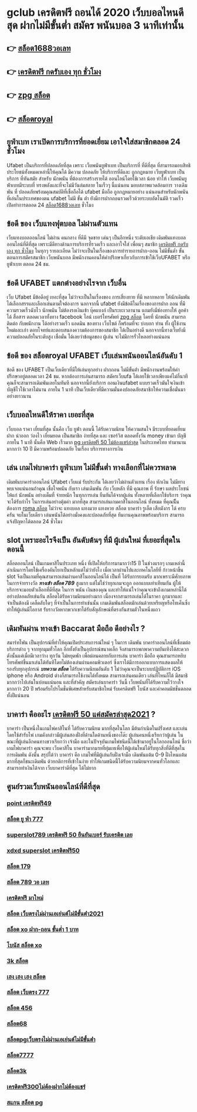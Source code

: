 # gclub เครดิตฟรี ถอนได้ 2020  เว็บบอลไหนดีสุด ฝากไม่มีขั้นต่ำ สมัคร พนันบอล 3 นาทีเท่านั้น

## 👉 [สล็อต1688วอเลท](https://www.ufaeat.com/credit-free-50/)
## 👉 [เครดิตฟรี กดรับเอง ทุก ชั่วโมง](https://www.ufaeat.com/regis-ufabet-master-free/)
## 👉 [zpg สล็อต](https://www.ufaeat.com/ทางเข้ายูฟ่าเบท-ufabet/)
## 👉 [สล็อตroyal](https://www.ufaeat.com/)

##  ยูฟ่าเบท  เราเปิดการบริการที่ยอดเยี่ยม  เอาใจใส่สมาชิกตลอด 24 ชั่วโมง

Ufabet  เป็นบริการที่ปลอดภัยที่สุด  เพราะ เว็บพนันยูฟ่าเบท เป็นบริการที่ ที่ดีที่สุด ที่สามารถมอบสิทธิประโยชน์ทั้งหมดเหล่านี้ให้คุณได้ มีความ ปลอดภัย ให้บริการที่ดีและ ถูกกฎหมาย  เว็บยูฟ่าเบท เป็นบริการ ที่ทันสมัย สำหรับ นักพนัน ที่ต้องการสร้างรายได้ ออนไลน์โดยใช้เวลา น้อย  ทำให้  เว็บพนันยูฟ่าเบทมีระบบที่ ทรงพลังและที่จะไม่มีวันล่มสลาย ในเร็วๆ นี้แน่นอน มอบสภาพแวดล้อมการ วางเดิมพัน ที่ ปลอดภัยพร้อมคุณสมบัติที่เชื่อถือได้  ufabet มือถือ  ถูกกฎหมายอย่าง แน่นอนสำหรับนักพนัน ที่เล่นในประเทศของตน  ufabet ไม่มี ขั้น ต่ํา ยังมีการฝากถอนรวดเร็วด้วยระบบอัตโนมัติ รวดเร็ว เปิดทำการตลอด 24 [สล็อต1688วอเลท](https://www.ufaeat.com/regis-ufabet-master-free/) ชั่วโมง


##  ข้อดี ของ เว็บแทงฟุตบอล ไม่ผ่านตัวแทน 

 เว็บแทงบอลออนไลน์  ไม่ผ่าน คนกลาง  ที่ดีมี จุดขาย  เด่นๆ เป็นอีกหนึ่ง ระดับเอเชีย เดิมพันแทงบอลออนไลน์ที่ดีที่สุด  เพราะมีดีทางด้านการบริการที่รวดเร็ว และเอาใจใส่ เพื่อนๆ สมาชิก [เครดิตฟรี กดรับเอง ทุก ชั่วโมง](https://www.ufaeat.com/ทางเข้ายูฟ่าเบท-ufabet/)  ในทุกๆ รายละเอียด ไม่ว่าจะเป็นในเรื่องของการทำรายการฝาก-ถอน ไม่มีขั้นต่ำ   ขั้นตอนการสมัครสมาชิก เว็บพนันบอล    มีพนักงานคอนให้คำปรึกษาเกี่ยวกับการเข้าใช้เว็บUFABET หรือ ยูฟ่าเบท ตลอด 24 ชม.


## ข้อดี UFABET แตกต่างอย่างไรจาก เว็บอื่น

เว็บ Ufabet  มีข้อดีอยู่ เยอะที่สุด ไม่ว่าจะเป็นในเรื่องของ การเสี่ยงทาย ที่มี  หลากหลาย  ให้นักเดิมพัน ได้เลือกสรรและเลือกเล่นตามใจต้องการ นอกจากนี้ ufabet ยังมีข้อดีในเรื่องของการฝาก  ถอน  ที่มีความรวดเร็วฉับไว  นักพนัน ไม่ต้องรอเงินเข้า บุ๊คแบงก์ เป็นระยะเวลานาน แถมยังมีช่องทางให้ ลูกค้าได้ สื่อสาร ตลอดเวลาทั้งทาง facebook ไลน์ เบอร์โทรศัพท์ [zpg สล็อต](https://www.ufaeat.com/) โดยที่ นักพนัน สามารถติดต่อ  กับพนักงาน ได้อย่างรวดเร็ว  แอดมิน ของทาง เว็บไซต์ ก็พร้อมที่จะ บ่งบอก ท่าน ทั้ง ผู้ใช้งาน  ใหม่และเก่า ตอบโจทย์และตอบสนองความต้องการของสมาชิก  ได้เป็นอย่างดี นอกจากนี้ทางเว็บยังมีความปลอดภัยในระดับสูง  เชื่อมั่น ได้เลยว่าข้อมูลของ ผู้เล่น จะไม่มีการรั่วไหลอย่างแน่นอน


## ข้อดี ของ **สล็อตroyal** UFABET  เว็บเล่นพนันออนไลน์อันดับ 1 

ข้อดี ของ UFABET เป็นเว็บเดียวที่มีให้เล่นทุกอย่าง ฝากถอน ไม่มีขั้นต่ํา  มีพนักงานพร้อมให้คำปรึกษาอยู่ตลอดเวลา 24 ชม. หากต้องการเล่นสามารถ  สมัครเว็บufa ได้เลยใช้เวลาเพียงแค่ไม่กี่นาทีคุณก็จะสามารถเดิมพันเลยในทันที นอกจากนี้ยังบริการ  ถอนเงินufabet  แบบรวดเร็วมันใจเงินเข้าบัญชีไวใช้เวลาไม่นาน ภายใน 1 นาที เป็นเว็บเดียวที่มีความมั่นคงปลอดภัยสมาชิกให้ความเชื่อมั่นมาอย่างยาวนาน


##  เว็บบอลไหนดีให้ราคา  เยอะที่สุด

เว็บบอล  ราคา   เยี่ยมที่สุด  นั้นคือ  เว็บ  ยูฟ่า  ตอนนี้ ได้รับความนิยม  ให้ความสนใจ  มีระบบที่ยอดเยี่ยม  ฝาก   นำออก  ว่องไว  เยี่ยมยอด เป็นสมาชิก ง่ายที่สุด  และ  เซอร์วิส  ตลอดทั้งวัน   money  เข้ามา  บัญชี  ภายใน  1 นาที   นั้นคือ Web   เร็วมาก [pg เครดิตฟรี 50 ไม่ต้องแชร์ล่าสุด](https://www.ufaeat.com/regis-ufabet-master-free/) ในประเทศไทย  ทำมานาน  มากกว่า  10 ปี  มีความพร้อมปลอดภัย ในเรื่อง  บริการทางการเงิน

## เล่น เกมไพ่บาคาร่า  ยูฟ่าเบท ไม่มีขั้นต่ำ ทางเลือกที่ไม่ควรพลาด

 เดิมพันบาคาร่าออนไลน์  Ufabet เว็บแม่ รับประกัน ได้เลยว่าไม่ผ่านตัวแทน เรื่อง หักเงิน  ไม่มีทาง พบเจอแน่นอนถ้าคุณ เชื่อใจพนัน กับเรา  เล่นเดิมพัน กับ เว็บหลัก ที่มี คุณภาพ ที่ รักษา ผลประโยชน์ให้แก่ นักพนัน อย่างเต็มที่  จ่ายหนัก ในทุกการเล่น ยืนยันได้จากผู้เล่น ทั้งหลายที่เลือกใช้บริการ ว่าคุณจะได้รับกำไร ในการเล่นอย่างคุ้มค่า  มากที่สุด สามารถเล่นเกมคาสิโนออนไลน์ ทั้งหมด ที่คุณนีั้นต้องการ [roma สล็อต](https://www.ufaeat.com/register/) ไม่ว่าจะ แทงบอล แทงมวย แทงหวย สล็อต บาคาร่า รูเล็ต เสือมังกร ได้ ครบครัน  จบในเว็บเดียว เล่นพนันได้อย่างมั่งคงและปลอดภัยที่สุด ทีมงานคุณภาพพร้อมบริการ สามารถ แจ้งปัญหาได้ตลอด 24 ชั่วโมง

##  slot  เพราะอะไรจึงเป็น อันดับต้นๆ  ที่มี ผู้เล่นใหม่ ที่เยอะที่สุดในตอนนี้

 สล็อตออนไลน์ เป็นเกมคาสิโนประเภท หนึ่ง ที่เปิดให้บริการมามากว่า15 ปี ในช่วงแรกๆ เกมเหล่านี้ดำเนินการโดยใช้เครื่องคันโยกเป็นหลักแต่ไม่ว่ายังไง เมื่อเวลาผ่านไปและเทคโนโลยีที่ ก้าวหน้าขึ้น slot จึงเป็นเกมที่คุณสามารถเล่นผ่านคาสิโนออนไลน์ได้ เป็นที่ ได้รับการยอมรับ มากเพราะมีศักยภาพในการจ่ายรางวัล ***ทางเข้า สล็อต 789*** สูงมาก แต่ไม่ใช่ว่าทุกเกมจะถูก ออกแบบเท่าเทียมกัน ผู้ให้บริการจะมอบตัวเลือกที่ดีที่สุด ในการ พนัน เงินของคุณ และทำให้แน่ใจว่าคุณจะเข้าถึงเกมเหล่านี้ได้อย่างปลอดภัยเช่นกัน สล็อตได้รับความนิยมอย่างมาก เนื่องจากสามารถเล่นได้ในราคา ถูกมากและจำเป็นต้องมี เคล็ดลับใดๆ ที่จำเป็นในการทำเช่นนั้น เกมเดิมพันสล็อตมักเล่นด้วยเหรียญหรือโทเค็นซึ่งทำให้ผู้เล่นมีโอกาส รับรางวัลหากพวกเขาได้รับสัญลักษณ์ที่ตรงกันสามตัวในหนึ่งแถว


## เดิมพันผ่าน ทางเข้า Baccarat มือถือ  ดีอย่างไร ?

สมาร์ทโฟน เป็นอุปกรณ์ที่ทำให้คุณเปิดประสบการณ์ใหม่ ๆ ในการ  เดิมพัน  บาคาร่าออนไลน์ที่เชื่อมต่อบริการต่าง ๆ จากทุกมุมทั่วโลก อีกทั้งยังเป็นอุปกรณ์ขนาดเล็ก จึงสามารถพกพาความบันเทิงได้สะดวกดังนั้นแค่เมื่อมีเวลาว่าง  ทุกวัน ไม่หยุดพัก  เพื่อผ่อนคลายกับการเล่น บาคาร่า มือถือ คุณสามารถหยิบโทรศัพท์ขึ้นมาเล่นได้ทันทีโดยไม่ต้องเล่นผ่านคอมพิวเตอร์ ซึ่งเราได้มีการออกแบบการแสดงผลให้รองรับทุกอุปกรณ์ ***บทความ สล็อต***  ได้รับความนิยมอันดับ 1  ไม่ว่าคุณจะเป็นระบบปฏิบัติการ iOS iphone หรือ Android ต่างก็สามารถใช้งานได้ทั้งหมด สามารถเล่นคนเดียว เล่นที่ไหนก็ได้ มีสมาธิมากกว่าไปเล่นในบ่อนแน่นอน และที่สำคัญ สมัครเล่นบาคาร่า วันนี้ เว็บพนันที่ได้รับความไว้วางใจมากกว่า 20 ปี พร้อมรับโปรโมชั่นพิเศษสำหรับสมาชิกใหม่ รับเครดิตฟรี โบนัส และค่าคอมมิชชั่นตลอดทั้งปีแน่นอน


## บาคาร่า คืออะไร [เครดิตฟรี 50 แค่สมัครล่าสุด2021](https://www.ufaeat.com/credit-free-50/) ? 

บาคาร่า เป็นหนึ่งในเกมไพ่คาสิโนที่ ได้รับความนิยม มากที่สุดในโลก มีต้นกำเนิดในฝรั่งเศส และเล่นโดยใช้สำรับไพ่ เกมดังกล่าวมีผู้เล่นสองฝั่งที่ด้านใดด้านหนึ่งของโต๊ะ ผู้เล่นคนหนึ่งเรียกว่าผู้เล่น ในขณะที่ผู้เล่นอีกคนทางขวาเรียกว่า เจ้ามือ และในปัจจุบันเกมไพ่ชนิดนี้ได้เข้ามาอยู่ในโลกออนไลน์ ชื่อว่า  เกมไพ่บาคาร่า  คุณจะพบ เว็บคาสิโน บาคาร่ามากมายที่ทุ่มเทเพื่อให้ผู้เล่นใหม่ได้รับทุกสิ่งที่ดีที่สุดในการเดิมพัน ดังนั้น สรุปได้ว่า บาคาร่า คือ เกมไพ่ที่มีผู้เล่นกับฝั่งเจ้ามือ เดิมพันแต้ม 0-9 ฝั่งไหนแต้มมากที่สุดก็ชนะเดิมพัน ด้วยกติการที่เข้าในง่าย ทำให้เกมชนิดนี้่ได้รับความนิยมจากคนทั่วโลกและสามารถทำเงินได้จาก  เว็บบาคาร่าดีที่สุด  ได้ไม่ยาก

## ศูนย์รวมเว็บพนันออนไลน์ที่ดีที่สุด

### [point เครดิตฟรี49](https://atom.io/themes/ทางเข้า%20ufaeat%20full%20slotเครดิตฟรี%20008%20สล็อต%20เว็บตรง%20100%)
### [สล็อต ยู ฟ่า 777](https://atom.io/themes/ทางเข้า%20ufaeat%20slot%20auto%20wallet%20เครดิตฟรี%20008%20สล็อต%20เว็บตรง%20100%)
### [superslot789 เครดิตฟรี 50 ยืนยันเบอร์ รับเครดิต เลย](https://atom.io/themes/ทางเข้า%20ufaeat%20สล็อต%20วอลเล็ต%20008%20สล็อต%20เว็บตรง%20100%)
### [xdxd superslot เครดิตฟรี50](https://atom.io/themes/ทางเข้า%20ufaeat%20เว็บ%20รวม%20สล็อต%20ทุก%20ค่าย%20ฝาก%20ถอน%20ไม่มี%20ขั้น%20ต่ำ%20008%20สล็อต%20เว็บตรง%20100%)
### [สล็อต 179](https://atom.io/themes/ทางเข้า%20ufaeat%20สล็อต%20pk%20008%20สล็อต%20เว็บตรง%20100%)
### [สล็อต 789 วอ เลท](https://atom.io/themes/ทางเข้า%20ufaeat%20สล็อต666%20008%20สล็อต%20เว็บตรง%20100%)
### [เครดิตฟรี มาใหม่](https://atom.io/themes/ทางเข้า%20ufaeat%20สล็อต%20ro%20008%20สล็อต%20เว็บตรง%20100%)
### [สล็อต เว็บตรงไม่ผ่านเอเย่นต์ไม่มีขั้นต่ํา2021](https://atom.io/themes/ทางเข้า%20ufaeat%20aka%20สล็อต%20008%20สล็อต%20เว็บตรง%20100%)
### [สล็อต xo ฝาก-ถอน ขั้นต่ำ 1 บาท](https://atom.io/themes/ทางเข้า%20ufaeat%20mafiaเครดิตฟรี50%20ล่าสุด%20008%20สล็อต%20เว็บตรง%20100%)
### [โบนัส สล็อต xo](https://atom.io/themes/ทางเข้า%20ufaeat%20toyสล็อต%20008%20สล็อต%20เว็บตรง%20100%)
### [3k สล็อต](https://atom.io/themes/ทางเข้า%20ufaeat%20mgm99win%20เครดิตฟรี%20008%20สล็อต%20เว็บตรง%20100%)
### [เฮง เฮง เฮง สล็อต](https://atom.io/themes/ทางเข้า%20ufaeat%20เครดิตฟรี%20แค่%20ดาวน์โหลด%202021%20ล่าสุด%20008%20สล็อต%20เว็บตรง%20100%)
### [สล็อต เว็บตรง 777](https://atom.io/themes/ทางเข้า%20ufaeat%20สมัคร%20รับ%20เครดิตฟรี%2088%20ล่าสุด%20008%20สล็อต%20เว็บตรง%20100%)
### [สล็อต 456](https://atom.io/themes/ทางเข้า%20ufaeat%20เครดิตฟรี300ไม่ต้องฝากไม่ต้องแชร์แค่สมัคร%202021%20008%20สล็อต%20เว็บตรง%20100%)
### [สล็อต68](https://atom.io/themes/ทางเข้า%20ufaeat%20เครดิตฟรี%20ไม่ต้องแชร์%20008%20สล็อต%20เว็บตรง%20100%)
### [สล็อตpgเว็บตรงไม่ผ่านเอเย่นต์ไม่มีขั้นต่ํา](https://atom.io/themes/ทางเข้า%20ufaeat%20สล็อต%20ส้ม%20777%20008%20สล็อต%20เว็บตรง%20100%)
### [สล็อต7777](https://atom.io/themes/ทางเข้า%20ufaeat%20joker%20สล็อต%208888%20008%20สล็อต%20เว็บตรง%20100%)
### [สล็อต3k](https://atom.io/themes/ทางเข้า%20ufaeat%20สล็อตpg%20008%20สล็อต%20เว็บตรง%20100%)
### [เครดิตฟรี300ไม่ต้องฝากไม่ต้องแชร์](https://atom.io/themes/ทางเข้า%20ufaeat%20สล็อต%20666%20s%20008%20สล็อต%20เว็บตรง%20100%)
### [สแกน สล็อต pg](https://atom.io/themes/ทางเข้า%20ufaeat%20ทางเข้าsuperslot%20เครดิตฟรี50%20008%20สล็อต%20เว็บตรง%20100%)
